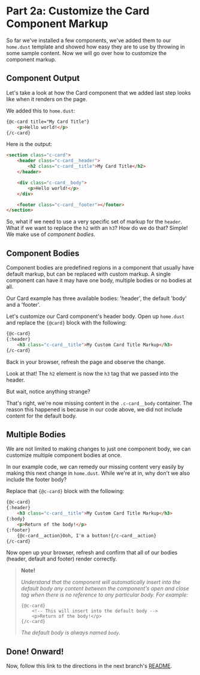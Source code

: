 # Part 2a: Customize the Card Component Markup

So far we've installed a few components, we've added them to our `home.dust` template and showed how easy they are to use by throwing in some sample content. Now we will go over how to customize the component markup.


## Component Output

Let's take a look at how the Card component that we added last step looks like when it renders on the page.

We added this to `home.dust`:

```html
{@c-card title="My Card Title"}
    <p>Hello world!</p>
{/c-card}
```

Here is the output:

```html
<section class="c-card">
    <header class="c-card__header">
        <h2 class="c-card__title">My Card Title</h2>
    </header>

    <div class="c-card__body">
        <p>Hello world!</p>
    </div>

    <footer class="c-card__footer"></footer>
</section>
```

So, what if we need to use a very specific set of markup for the `header`. What if we want to replace the `h2` with an `h3`? How do we do that? Simple! We make use of _component bodies_.


## Component Bodies

Component bodies are predefined regions in a component that usually have default markup, but can be replaced with custom markup. A single component can have it may have one body, multiple bodies or no bodies at all.

Our Card example has three available bodies: 'header', the default 'body' and a 'footer'.

Let's customize our Card component's header body. Open up `home.dust` and replace the `{@card}` block with the following:

```html
{@c-card}
{:header}
    <h3 class="c-card__title">My Custom Card Title Markup</h3>
{/c-card}
```

Back in your browser, refresh the page and observe the change.

Look at that! The `h2` element is now the `h3` tag that we passed into the header.

But wait, notice anything strange?

That's right, we're now missing content in the `.c-card__body` container. The reason this happened is because in our code above, we did not include content for the default body.


## Multiple Bodies

We are not limited to making changes to just one component body, we can customize multiple component bodies at once.

In our example code, we can remedy our missing content very easily by making this next change in `home.dust`. While we're at in, why don't we also include the footer body?

Replace that `{@c-card}` block with the following:

```html
{@c-card}
{:header}
    <h3 class="c-card__title">My Custom Card Title Markup</h3>
{:body}
    <p>Return of the body!</p>
{:footer}
    {@c-card__action}Ooh, I'm a button!{/c-card__action}
{/c-card}
```

Now open up your browser, refresh and confirm that all of our bodies (header, default and footer) render correctly.

> __Note!__
>
> _Understand that the component will automatically insert into the default body any content between the component's open and close tag when there is no reference to any particular body. For example:_
>
> ```
> {@c-card}
>     <!-- This will insert into the default body -->
>     <p>Return of the body!</p>
> {/c-card}
> ```
>
> _The default body is always named `body`._


## Done! Onward!

Now, follow this link to the directions in the next branch's [README](https://github.com/mobify/workshop--adaptivejs-components/blob/part-2b\/customize-card-component-style/README.md).
